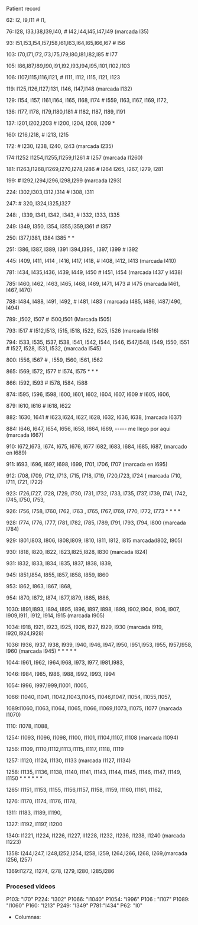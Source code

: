 
Patient record

62: I2, I9,I11                          # I1,

76: I28, I33,I38,I39,I40,  #  I42,I44,I45,I47,I49    (marcada I35)

93: I51,I53,I54,I57,I58,I61,I63,I64,I65,I66,I67   #  I56

103: I70,I71,I72,I73,I75,I79,I80,I81,I82,I85        # I77

105: I86,I87,I89,I90,I91,I92,I93,I94,I95,I101,I102,I103

106: I107,I115,I116,I121,   # I111, I112, I115, I121, I123

119: I125,I126,I127,I131, I146, I147,I148                                  (marcada  I132)

129: I154, I157, I161,I164, I165, I168, I174  # I559, I163, I167, I169, I172,

136: I177, I178, I179,I180,I181   # I182, I187, I189, I191

137:  I201,I202,I203    # I200, I204, I208, I209                                *

160:  I216,I218,          # I213, I215

172:             # I230, I238, I240, I243                                   (marcada I235)

174:I1252 I1254,I1255,I1259,I1261           # I257          (marcada I1260)

181: I1263,I1268,I1269,I270,I278,I286  # I264 I265, I267, I279, I281


199:     # I292,I294,I296,I298,I299    (marcada I293)

224: I302,I303,I312,I314                  # I308, I311

247:                # 320, I324,I325,I327

248:  , I339, I341, I342, I343,   # I332, I333, I335

249: I349, I350, I354, I355,I359,I361                    # I357

250: I377,I381,   I384    I385                                               * *

251: I386, I387, I389, I391 I394,I395,, I397, I399       # I392

445:  I409, I411, I414 , I416, I417, I418,       # I408, I412, I413 (marcada I410)

781: I434, I435,I436, I439, I449, I450                    # I451, I454             (marcada I437 y I438)

785:  I460, I462, I463, I465, I468, I469, I471, I473 # I475 (marcada I461, I467, I470)

788:  I484, I488, I491, I492,    # I481, I483  ( marcada I485, I486, I487,I490, I494)

789: ,I502, I507  # I500,I501                    (Marcada I505)

793:  I517                   # I512,I513, I515, I518, I522, I525, I526  (marcada I516)

794: I533, I535, I537, I538, I541, I542, I544, I546, I547,I548, I549, I550, I551  #  I527, I528, I531, I532,    (marcada I545)

800: I556, I567 # , I559, I560, I561, I562

865: I569, I572, I577     # I574,  I575              * * *

866:    I592, I593        # I578, I584, I588

874: I595, I596, I598, I600, I601, I602, I604, I607, I609   # I605, I606,

879: I610, I616          # I618, I622

882:   1630, 1641  # I623,I624, I627, I628, I632, I636, I638,                  (marcada I637)

884: I646, I647,  I654, I656, I658, I664, I669,    ----- me llego por aqui     (marcada I667)

910: I672,I673, I674, I675, I676, I677 I682, I683, I684, I685, I687, (marcado en I689)

911: I693, I696,  I697, I698, I699, I701, I706, I707  (marcada en I695)

912: I708, I709, I712, I713, I715, I718, I719, I720,I723, I724 ( marcada I710, I711, I721, I722)

923: I726,I727, I728, I729, I730, I731, I732, I733, I735, I737, I739, I741, I742, I745, I750, I753,

926:  I756, I758,  I760, I762, I763 , I765, I767, I769, I770,  I772, I773      * * * *

928: I774, I776, I777, I781, I782, I785, I789, I791, I793, I794, I800  (marcada I784)

929: I801,I803, I806, I808,I809, I810, I811, I812, I815  marcada(I802, I805)

930: I818, I820, I822, I823,I825,I828, I830 (marcada I824)    

931: I832, I833, I834, I835, I837, I838, I839,

945: I851,I854, I855, I857, I858, I859, I860

953: I862, I863, I867, I868, 

954: I870, I872, I874, I877,I879, I885, I886,

1030:  I891,I893, I894, I895, I896, I897, I898, I899, I902,I904, I906, I907, I909,I911, I912, I914, I915 (marcada I905)

1034: I918, I921, I923, I925, I926, I927, I929, I930 (marcada I919, I920,I924,I928)

1036: I936, I937, I938, I939, I940, I946, I947, I950, I951,I953, I955, I957,I958, I960   (marcada I945)    * * * * *

1044: I961, I962, I964,I968, I973, I977, I981,I983,

1046: I984, I985, I986, I988, I992, I993, I994

1054: I996, I997,I999,I1001, I1005,

1066:  I1040, I1041, I1042,I1043,I1045, I1046,I1047, I1054, I1055,I1057,

1089:I1060, I1063, I1064, I1065, I1066, I1069,I1073, I1075, I1077 (marcada I1070)

1110:  I1078, I1088,

1254: I1093, I1096, I1098, I1100, I1101, I1104,I1107, I1108  (marcada I1094)

1256: I1109, I1110,I1112,I1113,I1115, I1117, I1118, I1119

1257: I1120, I1124, I1130, I1133    (marcada I1127, I1134)

1258: I1135, I1136, I1138, I1140, I1141, I1143, I1144, I1145, I1146, I1147, I1149, I1150 * * * * * *

1265: I1151, I1153, I1155, I1156,I1157, I1158, I1159, I1160, I1161, I1162,

1276: I1170, I1174, I1176, I1178,

1311: I1183, I1189, I1190,

1327: I1192, I1197, I1200

1340: I1221, I1224, I1226, I1227, II1228, I1232, I1236, I1238, I1240 (marcada I1223)

1358: I244,I247, I248,I252,I254, I258, I259, I264,I266, I268, I269,(marcada I256, I257)

1369:I1272, I1274, I278, I279, I280, I285,I286


### Procesed videos

P103: "I70"
P224: "I302"
P1066: "I1040"
P1054: "I996"
P106 : "I107"
P1089: "I1060"
P160: "I213"
P249: "I349"
P781:"I434"
P62: "I0"


- Columnas: